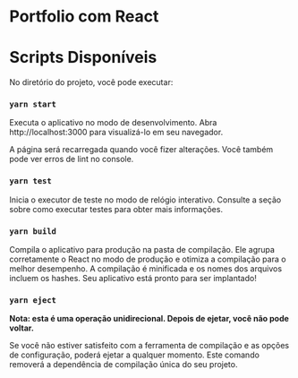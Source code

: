# Portfolio com React

# Scripts Disponíveis

No diretório do projeto, você pode executar:

### `yarn start`

Executa o aplicativo no modo de desenvolvimento.
Abra http://localhost:3000 para visualizá-lo em seu navegador.

A página será recarregada quando você fizer alterações.
Você também pode ver erros de lint no console.

### `yarn test`

Inicia o executor de teste no modo de relógio interativo.
Consulte a seção sobre como executar testes para obter mais informações.

### `yarn build`

Compila o aplicativo para produção na pasta de compilação.
Ele agrupa corretamente o React no modo de produção e otimiza a compilação para o melhor desempenho.
A compilação é minificada e os nomes dos arquivos incluem os hashes.
Seu aplicativo está pronto para ser implantado!


### `yarn eject`

**Nota: esta é uma operação unidirecional. Depois de ejetar, você não pode voltar.**

Se você não estiver satisfeito com a ferramenta de compilação e as opções de configuração, poderá ejetar a qualquer momento.
Este comando removerá a dependência de compilação única do seu projeto.
